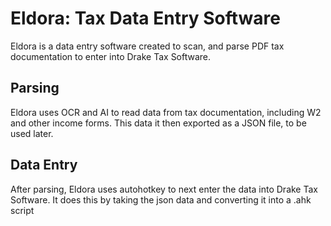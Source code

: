 # Eldora: Tax Data Entry Software

Eldora is a data entry software created to scan, and parse PDF tax documentation
to enter into Drake Tax Software.

## Parsing

Eldora uses OCR and AI to read data from tax documentation, including W2 and other
income forms. This data it then exported as a JSON file, to be used later.

## Data Entry

After parsing, Eldora uses autohotkey to next enter the data into Drake Tax Software.
It does this by taking the json data and converting it into a .ahk script


